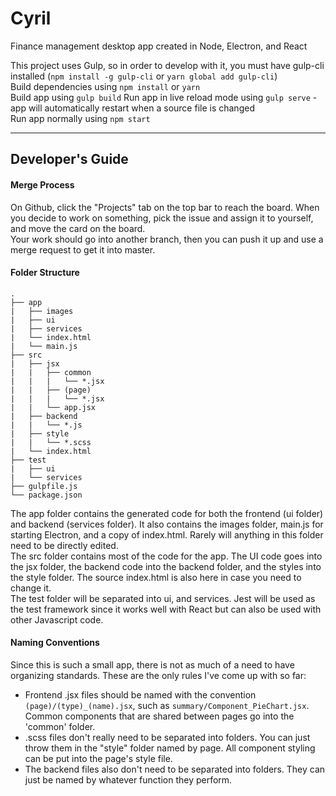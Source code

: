 # Cyril
Finance management desktop app created in Node, Electron, and React

This project uses Gulp, so in order to develop with it, you must have gulp-cli installed (`npm install -g gulp-cli` or `yarn global add gulp-cli`)  
Build dependencies using `npm install` or `yarn`  
Build app using `gulp build`
Run app in live reload mode using `gulp serve` - app will automatically restart when a source file is changed  
Run app normally using `npm start`  
- - -
## Developer's Guide

#### Merge Process
On Github, click the "Projects" tab on the top bar to reach the board. When you decide to work on something, pick the issue and assign it to yourself, and move the card on the board.  
Your work should go into another branch, then you can push it up and use a merge request to get it into master.  
#### Folder Structure
```
.
├── app
|   ├── images
|   ├── ui
|   ├── services
|   └── index.html
|   └── main.js
├── src
|   ├── jsx
|   |   ├── common
|   |   |   └── *.jsx
|   |   ├── (page)
|   |   |   └── *.jsx
|   |   └── app.jsx
|   ├── backend
|   |   └── *.js
|   ├── style
|   |   └── *.scss
|   └── index.html
├── test
|   ├── ui
|   └── services
├── gulpfile.js
└── package.json
```

The app folder contains the generated code for both the frontend (ui folder) and backend (services folder). It also contains the images folder, main.js for starting Electron, and a copy of index.html. Rarely will anything in this folder need to be directly edited.  
The src folder contains most of the code for the app. The UI code goes into the jsx folder, the backend code into the backend folder, and the styles into the style folder. The source index.html is also here in case you need to change it.  
The test folder will be separated into ui, and services. Jest will be used as the test framework since it works well with React but can also be used with other Javascript code.
#### Naming Conventions
Since this is such a small app, there is not as much of a need to have organizing standards. These are the only rules I've come up with so far:  
* Frontend .jsx files should be named with the convention `(page)/(type)_(name).jsx`, such as `summary/Component_PieChart.jsx`. Common components that are shared between pages go into the 'common' folder.  
* .scss files don't really need to be separated into folders. You can just throw them in the "style" folder named by page. All component styling can be put into the page's style file.  
* The backend files also don't need to be separated into folders. They can just be named by whatever function they perform.  
